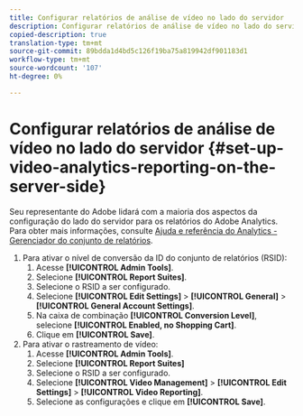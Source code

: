 ```yaml
---
title: Configurar relatórios de análise de vídeo no lado do servidor
description: Configurar relatórios de análise de vídeo no lado do servidor
copied-description: true
translation-type: tm+mt
source-git-commit: 89bdda1d4bd5c126f19ba75a819942df901183d1
workflow-type: tm+mt
source-wordcount: '107'
ht-degree: 0%

---
```



# Configurar relatórios de análise de vídeo no lado do servidor {#set-up-video-analytics-reporting-on-the-server-side}

Seu representante do Adobe lidará com a maioria dos aspectos da configuração do lado do servidor para os relatórios do Adobe Analytics. Para obter mais informações, consulte [Ajuda e referência do Analytics - Gerenciador do conjunto de relatórios](https://microsite.omniture.com/t2/help/en_US/reference/#Report_Suite_Manager).
1. Para ativar o nível de conversão da ID do conjunto de relatórios (RSID):
   1. Acesse **[!UICONTROL Admin Tools]**.
   1. Selecione **[!UICONTROL Report Suites]**.
   1. Selecione o RSID a ser configurado.
   1. Selecione **[!UICONTROL Edit Settings]** > **[!UICONTROL General]** > **[!UICONTROL General Account Settings]**.
   1. Na caixa de combinação **[!UICONTROL Conversion Level]**, selecione **[!UICONTROL Enabled, no Shopping Cart]**.
   1. Clique em **[!UICONTROL Save]**.
1. Para ativar o rastreamento de vídeo:
   1. Acesse **[!UICONTROL Admin Tools]**.
   1. Selecione **[!UICONTROL Report Suites]**
   1. Selecione o RSID a ser configurado.
   1. Selecione **[!UICONTROL Video Management]** > **[!UICONTROL Edit Settings]** > **[!UICONTROL Video Reporting]**.
   1. Selecione as configurações e clique em **[!UICONTROL Save]**.
